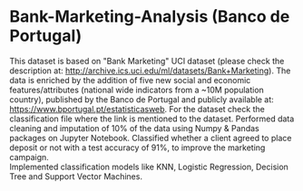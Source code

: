 # Bank-Marketing-Analysis (Banco de Portugal)
This dataset is based on "Bank Marketing" UCI dataset (please check the description at: http://archive.ics.uci.edu/ml/datasets/Bank+Marketing).
The data is enriched by the addition of five new social and economic features/attributes (national wide indicators from a ~10M population country), published by the Banco de Portugal and publicly available at: https://www.bportugal.pt/estatisticasweb.
For the dataset check the classification file where the link is mentioned to the dataset.
Performed data cleaning and imputation of 10% of the data using Numpy & Pandas packages on Jupyter Notebook. 
Classified whether a client agreed to place deposit or not with a test accuracy of 91%, to improve the marketing campaign.	 	
Implemented classification models like KNN, Logistic Regression, Decision Tree and Support Vector Machines.
